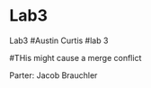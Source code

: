 # Lab3
Lab3
#Austin Curtis
#lab 3





#THis might cause a merge conflict

Parter: Jacob Brauchler

